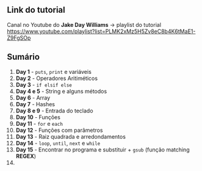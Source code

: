 ## Link do tutorial

Canal no Youtube do __Jake Day Williams__ -> playlist do tutorial
https://www.youtube.com/playlist?list=PLMK2xMz5H5Zv8eC8b4K6tMaE1-Z9FgSOp

## Sumário

1. __Day 1__ - `puts`, `print` e variáveis
2. __Day 2__ - Operadores Aritiméticos
3. __Day 3__ - `if elsif else`
4. __Day 4 e 5__ - String e alguns métodos
5. __Day 6__ - Array
6. __Day 7__ - Hashes
7. __Day 8 e 9__ - Entrada do teclado
8. __Day 10__ - Funções
9. __Day 11__ - `for` e `each`
10. __Day 12__ - Funções com parâmetros
11. __Day 13__ - Raiz quadrada e arredondamentos
12. __Day 14__ - `loop`, `until`, `next` e `while`
13. __Day 15__ - Encontrar no programa e substituir + `gsub` (função matching __REGEX__)
14. 

